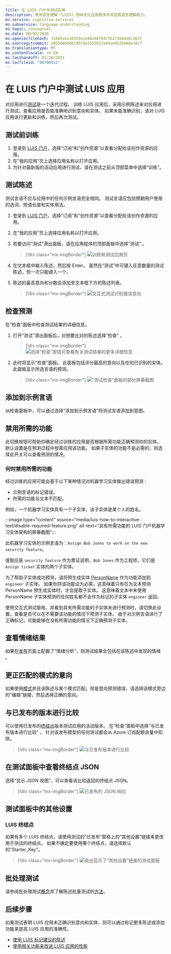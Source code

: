```yaml
---
title: 在 LUIS 门户中测试应用
description: 使用语言理解 (LUIS) 持续优化应用程序并改进其语言理解能力。
ms.service: cognitive-services
ms.subservice: language-understanding
ms.topic: conceptual
ms.date: 06/02/2020
ms.openlocfilehash: 31885eba16d59e2e48a08f84c56271b84e6c565f
ms.sourcegitcommit: a055089dd6195fde2555b27a84ae052b668a18c7
ms.translationtype: MT
ms.contentlocale: zh-CN
ms.lasthandoff: 01/26/2021
ms.locfileid: "98790912"
---
```

# <a name="test-your-luis-app-in-the-luis-portal"></a>在 LUIS 门户中测试 LUIS 应用

对应用进行[测试](luis-concept-test.md)是一个迭代过程。 训练 LUIS 应用后，采用示例陈述来对应用进行测试，查看应用是否能准确地识别意向和实体。 如果未能准确识别，请对 LUIS 应用进行更新和训练，然后再次测试。

<!-- anchors for H2 name changes -->
<a name="train-your-app"></a>
<a name="test-your-app"></a>
<a name="access-the-test-page"></a>
<a name="luis-interactive-testing"></a>

## <a name="train-before-testing"></a>测试前训练

1. 登录到 [LUIS 门户](https://www.luis.ai)，选择“订阅”和“创作资源”以查看分配给该创作资源的应用。
1. 在“我的应用”页上选择应用名称以打开应用。
1. 为针对最新版的活动应用进行测试，请在测试之前从顶部菜单中选择“训练”。

## <a name="test-an-utterance"></a>测试陈述

测试言语不应与应用中的任何示例言语完全相同。 测试言语应包括预期用户使用的选词、短语长度和实体用法。

1. 登录到 [LUIS 门户](https://www.luis.ai)，选择“订阅”和“创作资源”以查看分配给该创作资源的应用。
1. 在“我的应用”页上选择应用名称以打开应用。

1. 若要访问“测试”滑出面板，请在应用程序的顶部面板中选择“测试” 。

    > [!div class="mx-imgBorder"]
    > ![训练和测试应用页](./media/luis-how-to-interactive-test/test.png)

1. 在文本框中输入陈述，然后按 Enter。 虽然在“测试”中可键入任意数量的测试陈述，但一次只能键入一个。

1. 陈述的最高意向和分数会添加至文本框下方的陈述列表。

    > [!div class="mx-imgBorder"]
    > ![交互式测试识别错误意向](./media/luis-how-to-interactive-test/test-weather-1.png)

## <a name="inspect-the-prediction"></a>检查预测

在“检查”面板中检查测试结果的详细信息。

1. 打开“测试”滑出面板后，对想要比对的陈述选择“检查” 。

    > [!div class="mx-imgBorder"]
    > ![选择“检查”按钮可查看有关测试结果的更多详细信息](./media/luis-how-to-interactive-test/inspect.png)

1. 此时将显示“检查”面板。 此面板包括评分最高的意向以及任何已识别的实体。 此面板显示所选言语的预测。

    > [!div class="mx-imgBorder"]
    > ![“测试检查”面板的部分屏幕截图](./media/luis-how-to-interactive-test/inspect-panel.png)

## <a name="add-to-example-utterances"></a>添加到示例言语

从检查面板中，可以通过选择“添加到示例言语”将测试言语添加到意图。

## <a name="disable-required-features"></a>禁用所需的功能

此切换按钮可帮助你确定经过训练的应用是否根据所需功能正确预测你的实体。 默认设置是在预测过程中按需应用该功能。 如果子实体的功能不是必需的，则选择此开关可以查看预测的情况。

### <a name="when-to-disable-required-features"></a>何时禁用所需的功能

经过训练的应用可能会基于以下某种情况对机器学习实体做出错误预测：
* 示例言语的标记错误。
* 所需的功能与文本不匹配。

例如，一个机器学习实体具有一个子实体，该子实体是某个人的姓名。

:::image type="content" source="media/luis-how-to-interactive-test/disable-required-feature.png" alt-text="具有所需功能的 LUIS 门户机器学习实体架构的屏幕截图":::

此机器学习实体的示例言语为：`Assign Bob Jones to work on the new security feature`。

提取应是 `security feature` 作为票证说明，`Bob Jones` 作为工程师，它们是 `Assign ticket` 实体的两个子实体。

为了帮助子实体成功预测，请将预生成实体 [PersonName](luis-reference-prebuilt-person.md) 作为功能添加到 `engineer` 子实体。 如果你将该功能设为必需，这意味着只有在为文本预测 PersonName 预生成实体时，才会提取子实体。 这意味着文本中未使用 PersonName 子实体预测的任何姓名都不会作为标记的子实体 `engineer` 返回。

使用交互式测试窗格，并看到具有所需功能的子实体未进行预测时，请切换此设置，查看是否可以在不需要该功能的情况下预测子实体。 由于对示例言语进行了正确标记，可能能够在没有所需功能的情况下正确预测子实体。

## <a name="view-sentiment-results"></a>查看情绪结果

如果在[发布](luis-how-to-publish-app.md#enable-sentiment-analysis)页面上配置了“情绪分析”，则测试结果会包括在该陈述中发现的情绪 。

## <a name="correct-matched-patterns-intent"></a>更正匹配的模式的意向

如果使用[模式](luis-concept-patterns.md)并且该陈述与某个模式匹配，但是意向预测错误，请选择该模式旁边的“编辑”链接，然后选择正确的意向。

## <a name="compare-with-published-version"></a>与已发布的版本进行比较

可以使用已发布的[终结点](luis-glossary.md#endpoint)版本测试应用的活动版本。 在“检查”面板中选择“与已发布版本进行比较” 。 针对该发布模型的任何测试都会从 Azure 订阅配额余量中扣除。

> [!div class="mx-imgBorder"]
> ![与已发布版本进行比较](./media/luis-how-to-interactive-test/inspect-panel-compare.png)

## <a name="view-endpoint-json-in-test-panel"></a>在测试面板中查看终结点 JSON
选择“显示 JSON 视图”，可以查看该比较返回的终结点 JSON。

> [!div class="mx-imgBorder"]
> ![已发布的 JSON 响应](./media/luis-how-to-interactive-test/inspect-panel-compare-json.png)

## <a name="additional-settings-in-test-panel"></a>测试面板中的其他设置

### <a name="luis-endpoint"></a>LUIS 终结点

如果有多个 LUIS 终结点，请使用测试的“已发布”窗格上的“其他设置”链接来更改用于测试的终结点。 如果不确定要使用哪个终结点，请选择默认的“Starter_Key”。

> [!div class="mx-imgBorder"]
> ![突出显示了“其他设置”链接的测试面板](media/luis-how-to-interactive-test/additional-settings-v3-settings.png)


## <a name="batch-testing"></a>批处理测试
请参阅批处理测试[概念](./luis-how-to-batch-test.md)并了解陈述批量测试的[方法](luis-how-to-batch-test.md)。

## <a name="next-steps"></a>后续步骤

如果测试表明 LUIS 应用未正确识别意向和实体，则可以通过标记更多陈述或添加功能来提高 LUIS 应用的准确性。

* [使用 LUIS 标记建议的陈述](luis-how-to-review-endpoint-utterances.md)
* [使用相关功能来改进 LUIS 应用的性能](luis-how-to-add-features.md)